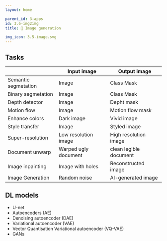 ```yaml
---
layout: home

parent_id: 3-apps
id: 3.6-img2img
title: 🎨 Image generation

img_icon: 3.5-image.svg
---
```




## Tasks

|                      | Input image          | Output image           |
|----------------------|----------------------|------------------------|
| Semantic segmetation | Image                | Class Mask             |
| Binary segmetation   | Image                | Class Mask             |
| Depth detector       | Image                | Depht mask             |
| Motion flow          | Image                | Motion flow mask       |
| Enhance colors       | Dark image           | Vivid image            |
| Style transfer       | Image                | Styled image           |
| Super-resolution     | Low resolution image | High resolution image  |
| Document unwarp      | Warped ugly document | clean legible document |
| Image inpainting     | Image with holes     | Reconstructed image    |
| Image Generation     | Random noise         | AI-generated image     |


## DL models

- U-net
- Autoencoders (AE)
- Denoising autoencoder (DAE)
- Variational autoencoder (VAE)
- Vector Quantisation Variational autoencoder (VQ-VAE)
- GANs